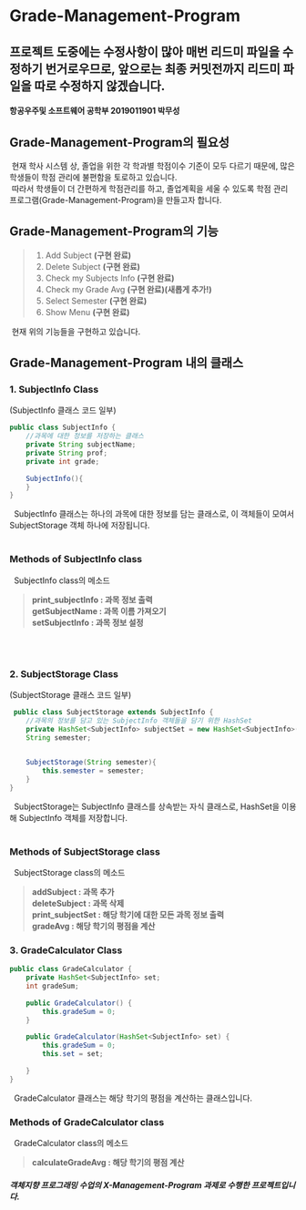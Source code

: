 # Grade-Management-Program
## 프로젝트 도중에는 수정사항이 많아 매번 리드미 파일을 수정하기 번거로우므로, 앞으로는 최종 커밋전까지 리드미 파일을 따로 수정하지 않겠습니다.
#### 항공우주및 소프트웨어 공학부 2019011901 박무성
## Grade-Management-Program의 필요성
&nbsp;현재 학사 시스템 상, 졸업을 위한 각 학과별 학점이수 기준이 모두 다르기 때문에, 많은 학생들이 학점 관리에 불편함을 토로하고 있습니다.<br>
&nbsp;따라서 학생들이 더 간편하게 학점관리를 하고, 졸업계획을 세울 수 있도록 학점 관리 프로그램(Grade-Management-Program)을 만들고자 합니다.
 
## Grade-Management-Program의 기능
 
 >1. Add Subject **(구현 완료)**
 >2. Delete Subject **(구현 완료)**
 >3. Check my Subjects Info **(구현 완료)**
 >4. Check my Grade Avg **(구현 완료)(새롭게 추가!)**
 >5. Select Semester **(구현 완료)**
 >6. Show Menu **(구현 완료)**
 
 &nbsp;현재 위의 기능들을 구현하고 있습니다.

## Grade-Management-Program 내의 클래스
### 1. SubjectInfo Class
(SubjectInfo 클래스 코드 일부)
```java
public class SubjectInfo {
	//과목에 대한 정보를 저장하는 클래스
	private String subjectName;
	private String prof;
	private int grade;
	
	SubjectInfo(){
	}
}

```
&nbsp; SubjectInfo 클래스는 하나의 과목에 대한 정보를 담는 클래스로, 이 객체들이 모여서 SubjectStorage 객체 하나에 저장됩니다.<br>&nbsp;
### Methods of SubjectInfo class
&nbsp; SubjectInfo class의 메소드 <br>

>**print_subjectInfo : 과목 정보 출력**<br>
>**getSubjectName : 과목 이름 가져오기**<br>
>**setSubjectInfo : 과목 정보 설정**<br>
<br>
<br>

### 2. SubjectStorage Class
(SubjectStorage 클래스 코드 일부)
```java
 public class SubjectStorage extends SubjectInfo {
	//과목의 정보를 담고 있는 SubjectInfo 객체들을 담기 위한 HashSet
	private HashSet<SubjectInfo> subjectSet = new HashSet<SubjectInfo>();
	String semester;

	
	SubjectStorage(String semester){
		this.semester = semester;
	}
}
```
&nbsp; SubjectStorage는 SubjectInfo 클래스를 상속받는 자식 클래스로, HashSet을 이용해 SubjectInfo 객체를 저장합니다.<br>&nbsp;

### Methods of SubjectStorage class
&nbsp; SubjectStorage class의 메소드 <br>

>**addSubject : 과목 추가**<br>
>**deleteSubject : 과목 삭제**<br>
>**print_subjectSet : 해당 학기에 대한 모든 과목 정보 출력**<br>
>**gradeAvg : 해당 학기의 평점을 계산**<br>

### 3. GradeCalculator Class
```java
public class GradeCalculator {
	private HashSet<SubjectInfo> set;
	int gradeSum;
	
	public GradeCalculator() {
		this.gradeSum = 0;
	}
	
	public GradeCalculator(HashSet<SubjectInfo> set) {
		this.gradeSum = 0;
		this.set = set;
		
	}
}

```
&nbsp; GradeCalculator 클래스는 해당 학기의 평점을 계산하는 클래스입니다.<br>
### Methods of GradeCalculator class
&nbsp; GradeCalculator class의 메소드 <br>

>**calculateGradeAvg : 해당 학기의 평점 계산**<br>

#### *객체지향 프로그래밍 수업의 X-Management-Program 과제로 수행한 프로젝트입니다.*
